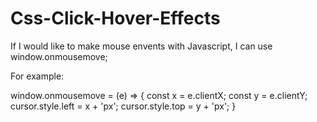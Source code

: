 # Css-Click-Hover-Effects


If I would like to make mouse envents with Javascript, I can use window.onmousemove;

For example:

window.onmousemove = (e) => {
    const x = e.clientX;
    const y = e.clientY;
    cursor.style.left = x + 'px';
    cursor.style.top = y + 'px';
}
